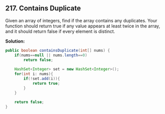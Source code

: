 ## 217. Contains Duplicate

Given an array of integers, find if the array contains any duplicates. Your function should return true if any value appears at least twice in the array, and it should return false if every element is distinct.

**Solution:**

```java
public boolean containsDuplicate(int[] nums) {
    if(nums==null || nums.length==0)
        return false;
 
    HashSet<Integer> set = new HashSet<Integer>();
    for(int i: nums){
        if(!set.add(i)){
            return true;
        }
    }
 
    return false;
}
```